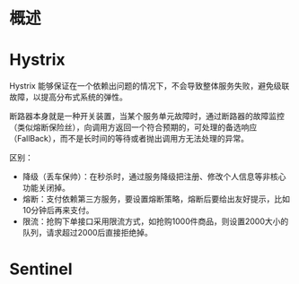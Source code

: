 # 概述

# Hystrix

Hystrix 能够保证在一个依赖出问题的情况下，不会导致整体服务失败，避免级联故障，以提高分布式系统的弹性。

断路器本身就是一种开关装置，当某个服务单元故障时，通过断路器的故障监控（类似熔断保险丝），向调用方返回一个符合预期的，可处理的备选响应（FallBack），而不是长时间的等待或者抛出调用方无法处理的异常。

区别：

- 降级（丢车保帅）：在秒杀时，通过服务降级把注册、修改个人信息等非核心功能关闭掉。
- 熔断：支付依赖第三方服务，要设置熔断策略，熔断后要给出友好提示，比如10分钟后再来支付。
- 限流：抢购下单接口采用限流方式，如抢购1000件商品，则设置2000大小的队列，请求超过2000后直接拒绝掉。







# Sentinel

